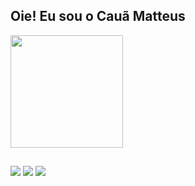 ## Oie! Eu sou o Cauã Matteus

<div>
  <img height="180em" src="https://github-readme-stats.vercel.app/api?username=cmatteus&theme=shadow_green&show_icons=true"/>
</div>

##

<div>
  <a href="https://api.whatsapp.com/send/?phone=5531997508860&text&type=phone_number&app_absent=0" target="_blank"><img src="https://img.shields.io/badge/WhatsApp-25D366?style=for-the-badge&logo=whatsapp&logoColor=white"></a>
  <a href="https://www.instagram.com/cauamatteus/" target="_blank"><img src="https://img.shields.io/badge/Instagram-E4405F?style=for-the-badge&logo=instagram&logoColor=white"></a>
  <a href="https://www.linkedin.com/in/cau%C3%A3-matteus-vieira-pereira-145837221/" target="_blank"><img src="https://img.shields.io/badge/LinkedIn-0077B5?style=for-the-badge&logo=linkedin&logoColor=white"></a>
</div>
